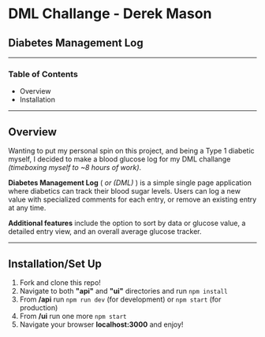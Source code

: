# DML Challange - Derek Mason

## Diabetes Management Log

---

### Table of Contents

- Overview
- Installation

---

## Overview

Wanting to put my personal spin on this project, and being a Type 1 diabetic myself, I decided to make a blood glucose log for my DML challange _(timeboxing myself to ~8 hours of work)_.

**Diabetes Management Log** ( _or (DML)_ ) is a simple single page application where diabetics can track their blood sugar levels.
Users can log a new value with specialized comments for each entry, or remove an existing entry at any time.

**Additional features** include the option to sort by data or glucose value, a detailed entry view, and an overall average glucose tracker.

---

## Installation/Set Up

1. Fork and clone this repo!
2. Navigate to both **"api"** and **"ui"** directories and run `npm install`
3. From **/api** run `npm run dev` (for development) or `npm start` (for production)
4. From **/ui** run one more `npm start`
5. Navigate your browser **localhost:3000** and enjoy!
